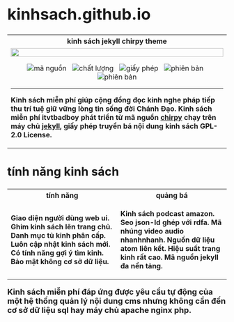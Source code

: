 <div style="font-fanily: Roboto; font-size: 18px; width: 100%;">

<h1>kinhsach.github.io</h1>

<table style="width: 100%;">
<tr><th>kinh sách jekyll chirpy theme</th></tr>
<tr>
<td>
  <img src="https://chirpy-img.netlify.app/commons/devices-mockup.png" width="100%" height="auto" />

  <div align="center">

  ![mã nguồn](https://img.shields.io/github/actions/workflow/status/cotes2020/jekyll-theme-chirpy/ci.yml?logo=github)&nbsp;&nbsp;
  ![chất lượng](https://img.shields.io/codacy/grade/4e556876a3c54d5e8f2d2857c4f43894?logo=codacy)&nbsp;&nbsp;
  ![giấy phép](https://img.shields.io/github/license/cotes2020/jekyll-theme-chirpy?color=goldenrod)&nbsp;&nbsp;
  ![phiên bản](https://img.shields.io/gem/v/jekyll-theme-chirpy?&logo=RubyGems&logoColor=ghostwhite&label=gem&color=orange)&nbsp;&nbsp;
  ![phiên bản](https://img.shields.io/badge/Dev_Containers-Open-deepskyblue?logo=linuxcontainers)

  </div>
  <hr>
  <p><b>Kinh sách miễn phí giúp cộng đồng đọc kinh nghe pháp tiếp thu trí tuệ giữ vững lòng tin sống đời Chánh Đạo. Kinh sách miễn phí itvtbadboy phát triển từ mã nguồn <a href="https://github.com/cotes2020/jekyll-theme-chirpy" title="kinh sách" target="_blank">chirpy</a> chạy trên máy chủ <a href="https://jekyllrb.com/" title="kinh sách" target="_blank">jekyll</a>, giấy phép truyền bá nội dung kinh sách GPL-2.0 License.</b></p>
</td>
</tr>
</table>

## tính năng kinh sách

<table style="width: 100%;">
<tr>
<th style="width: 50%;">tính năng</th>
<th style="width: 50%;">quảng bá</th>
</tr>
<tr>
<td>
  <p><b>Giao diện người dùng web ui. Ghim kinh sách lên trang chủ. Danh mục tủ kinh phân cấp. Luôn cập nhật kinh sách mới. Có tính năng gợi ý tìm kinh. Bảo mật không cơ sở dữ liệu.</b></p>

</td>
<td>
  <p><b>Kinh sách podcast amazon. Seo json-ld ghép với rdfa. Mã nhúng video audio nhanhnhanh. Nguồn dữ liệu atom liên kết. Hiệu suất trang kinh rất cao. Mã nguồn jekyll đa nền tảng.</b></p>
</td>
</tr>
</table>

<p><b>Kinh sách miễn phí đáp ứng được yêu cầu tự động của một hệ thống quản lý nội dung cms nhưng không cần đến cơ sở dữ liệu sql hay máy chủ apache nginx php.</b></p>

</div>
